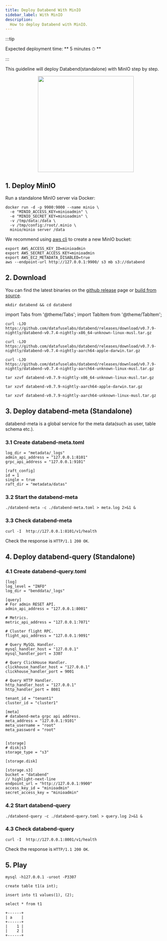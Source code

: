 ```yaml
---
title: Deploy Databend With MinIO
sidebar_label: With MinIO
description:
  How to deploy Databend with MinIO.
---
```


:::tip

Expected deployment time: ** 5 minutes ⏱ **

:::

This guideline will deploy Databend(standalone) with MinIO step by step.

<p align="center">
<img src="https://datafuse-1253727613.cos.ap-hongkong.myqcloud.com/deploy-minio-standalone.png" width="300"/>
</p>


## 1. Deploy MinIO

Run a standalone MinIO server via Docker:
```shell
docker run -d -p 9900:9000 --name minio \
  -e "MINIO_ACCESS_KEY=minioadmin" \
  -e "MINIO_SECRET_KEY=minioadmin" \
  -v /tmp/data:/data \
  -v /tmp/config:/root/.minio \
  minio/minio server /data
```

We recommend using [aws cli](https://aws.amazon.com/cli/) to create a new MinIO bucket:

```shell
export AWS_ACCESS_KEY_ID=minioadmin
export AWS_SECRET_ACCESS_KEY=minioadmin
export AWS_EC2_METADATA_DISABLED=true
aws --endpoint-url http://127.0.0.1:9900/ s3 mb s3://databend
```

## 2. Download

You can find the latest binaries on the [github release](https://github.com/datafuselabs/databend/releases) page or [build from source](../60-contributing/00-building-from-source.md).

```shell
mkdir databend && cd databend
```

import Tabs from '@theme/Tabs';
import TabItem from '@theme/TabItem';

<Tabs groupId="operating-systems">
<TabItem value="linux" label="Linux">

```shell
curl -LJO https://github.com/datafuselabs/databend/releases/download/v0.7.9-nightly/databend-v0.7.4-nightly-x86_64-unknown-linux-musl.tar.gz
```

</TabItem>
<TabItem value="mac" label="MacOS">

```shell
curl -LJO https://github.com/datafuselabs/databend/releases/download/v0.7.9-nightly/databend-v0.7.4-nightly-aarch64-apple-darwin.tar.gz
```

</TabItem>

<TabItem value="arm" label="Arm">

```shell
curl -LJO https://github.com/datafuselabs/databend/releases/download/v0.7.9-nightly/databend-v0.7.4-nightly-aarch64-unknown-linux-musl.tar.gz
```

</TabItem>
</Tabs>

<Tabs groupId="operating-systems">
<TabItem value="linux" label="Linux">

```shell
tar xzvf databend-v0.7.9-nightly-x86_64-unknown-linux-musl.tar.gz
```

</TabItem>
<TabItem value="mac" label="MacOS">

```shell
tar xzvf databend-v0.7.9-nightly-aarch64-apple-darwin.tar.gz
```

</TabItem>

<TabItem value="arm" label="Arm">

```shell
tar xzvf databend-v0.7.9-nightly-aarch64-unknown-linux-musl.tar.gz
```

</TabItem>
</Tabs>

## 3. Deploy databend-meta (Standalone)

databend-meta is a global service for the meta data(such as user, table schema etc.).

### 3.1 Create databend-meta.toml

```shell title="databend-meta.toml"
log_dir = "metadata/_logs"
admin_api_address = "127.0.0.1:8101"
grpc_api_address = "127.0.0.1:9101"

[raft_config]
id = 1
single = true
raft_dir = "metadata/datas"
```

### 3.2 Start the databend-meta

```shell
./databend-meta -c ./databend-meta.toml > meta.log 2>&1 &
```

### 3.3 Check databend-meta

```shell
curl -I  http://127.0.0.1:8101/v1/health
```

Check the response is `HTTP/1.1 200 OK`.


## 4. Deploy databend-query (Standalone)

### 4.1 Create databend-query.toml

```shell title="databend-query.toml"
[log]
log_level = "INFO"
log_dir = "benddata/_logs"

[query]
# For admin RESET API.
admin_api_address = "127.0.0.1:8001"

# Metrics.
metric_api_address = "127.0.0.1:7071"

# Cluster flight RPC.
flight_api_address = "127.0.0.1:9091"

# Query MySQL Handler.
mysql_handler_host = "127.0.0.1"
mysql_handler_port = 3307

# Query ClickHouse Handler.
clickhouse_handler_host = "127.0.0.1"
clickhouse_handler_port = 9001

# Query HTTP Handler.
http_handler_host = "127.0.0.1"
http_handler_port = 8081

tenant_id = "tenant1"
cluster_id = "cluster1"

[meta]
# databend-meta grpc api address. 
meta_address = "127.0.0.1:9101"
meta_username = "root"
meta_password = "root"


[storage]
# disk|s3
storage_type = "s3"

[storage.disk]

[storage.s3]
bucket = "databend"
// highlight-next-line
endpoint_url = "http://127.0.0.1:9900"
access_key_id = "minioadmin"
secret_access_key = "minioadmin"
```

### 4.2 Start databend-query

```shell
./databend-query -c ./databend-query.toml > query.log 2>&1 &
```

### 4.3 Check databend-query 

```shell
curl -I  http://127.0.0.1:8001/v1/health
```

Check the response is `HTTP/1.1 200 OK`.

## 5. Play

```shell
mysql -h127.0.0.1 -uroot -P3307 
```

```shell title="mysql>"
create table t1(a int);
```

```shell title="mysql>"
insert into t1 values(1), (2);
```

```shell title="mysql>"
select * from t1
```

```shell"
+------+
| a    |
+------+
|    1 |
|    2 |
+------+
```
